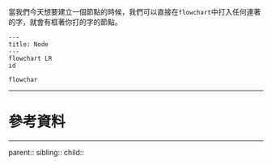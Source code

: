 當我們今天想要建立一個節點的時候，我們可以直接在`flowchart`中打入任何連著的字，就會有框著你打的字的節點。

```mermaid
---
title: Node
---
flowchart LR
id

flowchar
```

- - -
# 參考資料

- - -
parent::
sibling::
child::